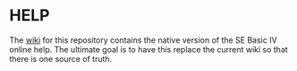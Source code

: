 # HELP
The [wiki](https://github.com/source-solutions/HELP/wiki) for this repository contains the native version of the SE Basic IV online help.
The ultimate goal is to have this replace the current wiki so that there is one source of truth.
